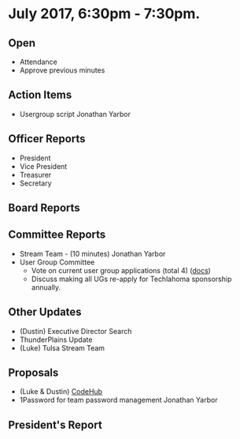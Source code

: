 # July 2017, 6:30pm - 7:30pm.

## Open
* Attendance
* Approve previous minutes

## Action Items
* Usergroup script Jonathan Yarbor

## Officer Reports
* President
* Vice President
* Treasurer
* Secretary

## Board Reports

## Committee Reports
* Stream Team - (10 minutes) Jonathan Yarbor
* User Group Committee
  * Vote on current user group applications (total 4) ([docs](https://drive.google.com/drive/folders/0B-2D-Mky2CA-Q3lrbWlodkoxSVE?usp=sharing))
  * Discuss making all UGs re-apply for Techlahoma sponsorship annually.

## Other Updates
* (Dustin) Executive Director Search
* ThunderPlains Update
* (Luke) Tulsa Stream Team

## Proposals
* (Luke & Dustin) [CodeHub](https://docs.google.com/presentation/d/1K_XZu8EVX6OEdYU-HLR4Onrb3bVoaxc_SDxU1goFXWM/edit?usp=sharing)
* 1Password for team password management Jonathan Yarbor
  
## President's Report 
